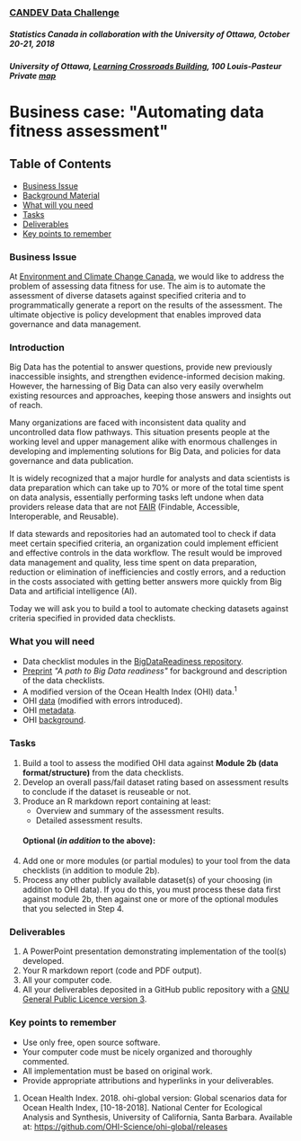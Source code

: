 ### [CANDEV Data Challenge](https://www.statcan.gc.ca/eng/candev/index)
##### Statistics Canada in collaboration with the University of Ottawa, October 20-21, 2018
##### University of Ottawa, [Learning Crossroads Building](https://www.uottawa.ca/facilities/learning-crossroads), 100 Louis-Pasteur Private [map](https://www.google.com/search?q=map+100+louis+pasteur+ottawa&ie=utf-8&oe=utf-8&client=firefox-b-ab)
# Business case: "Automating data fitness assessment"

## Table of Contents
* [Business Issue](#business-issue)  
* [Background Material](#background-material)
* [What will you need](#what-will-you-need)
* [Tasks](#tasks)
* [Deliverables](#deliverables)
* [Key points to remember](#key-points-to-remember)

### Business Issue
At [Environment and Climate Change Canada][link_ECCC], we would like to address the problem of assessing data fitness for use. The aim is to automate the assessment of diverse datasets against specified criteria and to programmatically generate a report on the results of the assessment. The ultimate objective is policy development that enables improved data governance and data management.

### Introduction
Big Data has the potential to answer questions, provide new previously inaccessible insights, and strengthen evidence-informed decision making. However, the harnessing of Big Data can also very easily overwhelm existing resources and approaches, keeping those answers and insights out of reach.

Many organizations are faced with inconsistent data quality and uncontrolled data flow pathways. This situation presents people at the working level and upper management alike with enormous challenges in developing and implementing solutions for Big Data, and policies for data governance and data publication. 

It is widely recognized that a major hurdle for analysts and data scientists is data preparation which can take up to 70% or more of the total time spent on data analysis, essentially performing tasks left undone when data providers release data that are not [FAIR](https://www.force11.org/group/fairgroup/fairprinciples) (Findable, Accessible, Interoperable, and Reusable).

If data stewards and repositories had an automated tool to check if data meet certain specified criteria, an organization could implement efficient and effective controls in the data workflow. The result would be improved data management and quality, less time spent on data preparation, reduction or elimination of inefficiencies and costly errors, and a reduction in the costs associated with getting better answers more quickly from Big Data and artificial intelligence (AI). 

Today we will ask you to build a tool to automate checking datasets against criteria specified in provided data checklists. 

### What you will need
* Data checklist modules in the [BigDataReadiness repository][link_DGRRepo].
* [Preprint][link_preprint] *"A path to Big Data readiness"* for background and description of the data checklists.
* A modified version of the Ocean Health Index (OHI) data.<sup>1</sup>
* OHI [data][link_OHIData] (modified with errors introduced).
* OHI [metadata][link_metadata].
* OHI [background][link_OHIbackground].

### Tasks
1. Build a tool to assess the modified OHI data against **Module 2b (data format/structure)** from the data checklists.
2. Develop an overall pass/fail dataset rating based on assessment results to conclude if the dataset is reuseable or not.
3. Produce an R markdown report containing at least:
    * Overview and summary of the assessment results.
    * Detailed assessment results.
   #### Optional (*in addition* to the above):
4. Add one or more modules (or partial modules) to your tool from the data checklists (in addition to module 2b). 
5. Process any other publicly available dataset(s) of your choosing (in addition to OHI data). If you do this, you must process these data first against module 2b, then against one or more of the optional modules that you selected in Step 4.

### Deliverables
1. A PowerPoint presentation demonstrating implementation of the tool(s) developed.
2. Your R markdown report (code and PDF output).
3. All your computer code.
4. All your deliverables deposited in a GitHub public repository with a [GNU General Public Licence version 3](https://opensource.org/licenses/GPL-3.0). 

### Key points to remember
* Use only free, open source software.
* Your computer code must be nicely organized and thoroughly commented. 
* All implementation must be based on original work.
* Provide appropriate attributions and hyperlinks in your deliverables.

1. Ocean Health Index. 2018. ohi-global version: Global scenarios data for Ocean Health Index, [10-18-2018]. National Center for Ecological Analysis and Synthesis, University of California, Santa Barbara. Available at: https://github.com/OHI-Science/ohi-global/releases
  
  [link_ECCC]:https://www.canada.ca/en/environment-climate-change.html
  [link_DGRRepo]:https://t2m.io/X4P3cXI4  
  [link_OHIData]:https://github.com/claireaustin/Hackathon_CanDev2018-10-20/blob/master/OHIDataSet.csv
  [link_OHIbackground]:http://ohi-science.org/news/Biography-OHI
  [link_metadata]:https://github.com/OHI-Science/ohi-global/tree/draft/global2017#ohi-2017-global-metadata
  [link_preprint]:https://github.com/claireaustin/BigDataReadiness/blob/master/Austin2018PREPRINT_PathToBigDataReadiness.pdf
  


